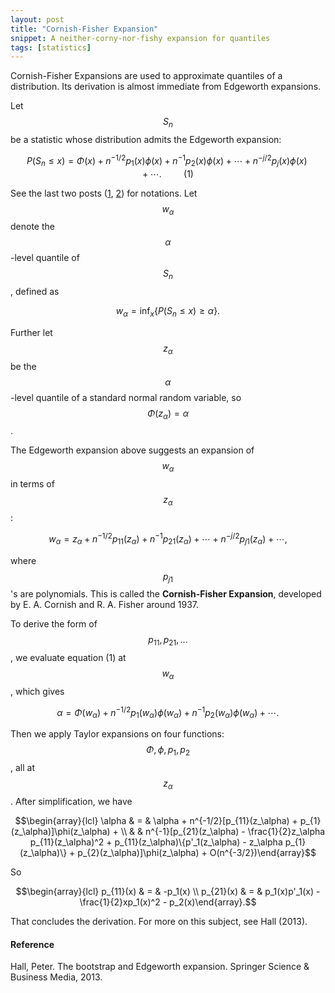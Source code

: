```yaml
---
layout: post
title: "Cornish-Fisher Expansion"
snippet: A neither-corny-nor-fishy expansion for quantiles
tags: [statistics]
---
```


Cornish-Fisher Expansions are used to approximate quantiles of a distribution. Its derivation is almost immediate from Edgeworth expansions.

Let $$S_n$$ be a statistic whose distribution admits the Edgeworth expansion: 

$$P(S_n \leq x) = \Phi(x) + n^{-1/2}p_1(x)\phi(x) + n^{-1}p_2(x)\phi(x) + \cdots + n^{-j/2}p_j(x)\phi(x) + \cdots. \hspace{1cm} (1)$$

See the last two posts ([1](), [2]()) for notations. Let $$w_\alpha$$ denote the $$\alpha$$-level quantile of $$S_n$$, defined as 

$$w_\alpha = \inf_x\{P(S_n\leq x) \geq \alpha\}.$$

Further let $$z_\alpha$$ be the $$\alpha$$-level quantile of a standard normal random variable, so $$\Phi(z_\alpha)  = \alpha$$.

The Edgeworth expansion above suggests an expansion of $$w_\alpha$$ in terms of $$z_\alpha$$:

$$w_\alpha = z_\alpha +  n^{-1/2}p_{11}(z_\alpha) + n^{-1}p_{21}(z_\alpha) + \cdots + n^{-j/2}p_{j1}(z_\alpha) + \cdots,$$

where $$p_{j1}$$'s are polynomials. This is called the **Cornish-Fisher Expansion**, developed by E. A. Cornish and R. A. Fisher around 1937.

To derive the form of $$p_{11}, p_{21}, ...$$, we evaluate equation (1) at $$w_\alpha$$, which gives 

$$\alpha = \Phi(w_\alpha) + n^{-1/2}p_1(w_\alpha)\phi(w_\alpha) + n^{-1}p_2(w_\alpha)\phi(w_\alpha) + \cdots.$$

Then we apply Taylor expansions on four functions: $$\Phi, \phi, p_1, p_2$$, all at $$z_\alpha$$. After simplification, we have 

$$\begin{array}{lcl} \alpha & = & \alpha + n^{-1/2}[p_{11}(z_\alpha) + p_{1}(z_\alpha)]\phi(z_\alpha) + \\ & & n^{-1}[p_{21}(z_\alpha) - \frac{1}{2}z_\alpha p_{11}(z_\alpha)^2 + p_{11}(z_\alpha)\{p'_1(z_\alpha) - z_\alpha p_{1}(z_\alpha)\} + p_{2}(z_\alpha)]\phi(z_\alpha) + O(n^{-3/2})\end{array}$$

So 

$$\begin{array}{lcl} p_{11}(x) & = & -p_1(x) \\ p_{21}(x) & = & p_1(x)p'_1(x) - \frac{1}{2}xp_1(x)^2 - p_2(x)\end{array}.$$

That concludes the derivation. For more on this subject, see Hall (2013).

#### Reference

Hall, Peter. The bootstrap and Edgeworth expansion. Springer Science & Business Media, 2013.